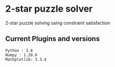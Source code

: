 # 2-star puzzle solver

2-star puzzle solving using constraint satisfaction

## Current Plugins and versions
```
Python : 3.8
Numpy : 1.20.0
Mathplotlib: 3.3.4
```
